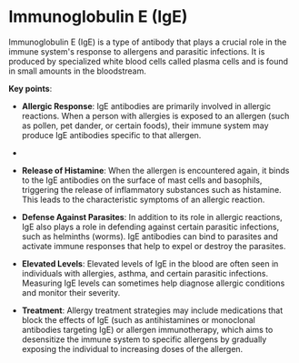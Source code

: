 # Immunoglobulin E (IgE)

Immunoglobulin E (IgE) is a type of antibody that plays a crucial role in the immune system's response to allergens and parasitic infections. It is produced by specialized white blood cells called plasma cells and is found in small amounts in the bloodstream.

**Key points**:

* **Allergic Response**: IgE antibodies are primarily involved in allergic reactions. When a person with allergies is exposed to an allergen (such as pollen, pet dander, or certain foods), their immune system may produce IgE antibodies specific to that allergen.
*
* **Release of Histamine**: When the allergen is encountered again, it binds to the IgE antibodies on the surface of mast cells and basophils, triggering the release of inflammatory substances such as histamine. This leads to the characteristic symptoms of an allergic reaction.

* **Defense Against Parasites**: In addition to its role in allergic reactions, IgE also plays a role in defending against certain parasitic infections, such as helminths (worms). IgE antibodies can bind to parasites and activate immune responses that help to expel or destroy the parasites.

* **Elevated Levels**: Elevated levels of IgE in the blood are often seen in individuals with allergies, asthma, and certain parasitic infections. Measuring IgE levels can sometimes help diagnose allergic conditions and monitor their severity.

* **Treatment**: Allergy treatment strategies may include medications that block the effects of IgE (such as antihistamines or monoclonal antibodies targeting IgE) or allergen immunotherapy, which aims to desensitize the immune system to specific allergens by gradually exposing the individual to increasing doses of the allergen.
